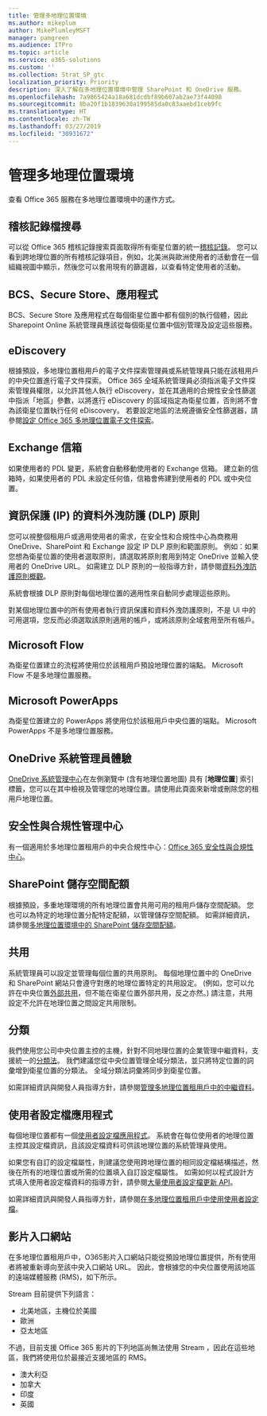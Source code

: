 ```yaml
---
title: 管理多地理位置環境
ms.author: mikeplum
author: MikePlumleyMSFT
manager: pamgreen
ms.audience: ITPro
ms.topic: article
ms.service: o365-solutions
ms.custom: ''
ms.collection: Strat_SP_gtc
localization_priority: Priority
description: 深入了解在多地理位置環境中管理 SharePoint 和 OneDrive 服務。
ms.openlocfilehash: 7a9865424a18a681dcdbf89b607ab2ae73f44098
ms.sourcegitcommit: 8ba20f1b1839630a199585da0c83aaebd1ceb9fc
ms.translationtype: HT
ms.contentlocale: zh-TW
ms.lasthandoff: 03/27/2019
ms.locfileid: "30931672"
---
```

# <a name="administering-a-multi-geo-environment"></a>管理多地理位置環境

查看 Office 365 服務在多地理位置環境中的運作方式。

## <a name="audit-log-search"></a>稽核記錄檔搜尋

可以從 Office 365 稽核記錄搜索頁面取得所有衛星位置的統一[稽核記錄](https://support.office.com/article/0d4d0f35-390b-4518-800e-0c7ec95e946c)。 您可以看到跨地理位置的所有稽核記錄項目，例如，北美洲與歐洲使用者的活動會在一個組織視圖中顯示，然後您可以套用現有的篩選器，以查看特定使用者的活動。

## <a name="bcs-secure-store-apps"></a>BCS、Secure Store、應用程式

BCS、Secure Store 及應用程式在每個衛星位置中都有個別的執行個體，因此 Sharepoint Online 系統管理員應該從每個衛星位置中個別管理及設定這些服務。

## <a name="ediscovery"></a>eDiscovery 

根據預設，多地理位置租用戶的電子文件探索管理員或系統管理員只能在該租用戶的中央位置進行電子文件探索。 Office 365 全域系統管理員必須指派電子文件探索管理員權限，以允許其他人執行 eDiscovery，並在其適用的合規性安全性篩選中指派「地區」參數，以將進行 eDiscovery 的區域指定為衛星位置，否則將不會為該衛星位置執行任何 eDiscovery。 若要設定地區的法規遵循安全性篩選器，請參閱[設定 Office 365 多地理位置電子文件探索](multi-geo-ediscovery-configuration.md)。

## <a name="exchange-mailboxes"></a>Exchange 信箱

如果使用者的 PDL 變更，系統會自動移動使用者的 Exchange 信箱。 建立新的信箱時，如果使用者的 PDL 未設定任何值，信箱會佈建到使用者的 PDL 或中央位置。

## <a name="information-protection-ip-data-loss-prevention-dlp-policy"></a>資訊保護 (IP) 的資料外洩防護 (DLP) 原則

您可以視整個租用戶或適用使用者的需求，在安全性和合規性中心為商務用 OneDrive、SharePoint 和 Exchange 設定 IP DLP 原則和範圍原則。 例如：如果您想為衛星位置的使用者選取原則，請選取將原則套用到特定 OneDrive 並輸入使用者的 OneDrive URL。 如需建立 DLP 原則的一般指導方針，請參閱[資料外洩防護原則概觀](https://support.office.com/article/1966b2a7-d1e2-4d92-ab61-42efbb137f5e)。

系統會根據 DLP 原則對每個地理位置的適用性來自動同步處理這些原則。

對某個地理位置中的所有使用者執行資訊保護和資料外洩防護原則，不是 UI 中的可用選項，您反而必須選取該原則適用的帳戶，或將該原則全域套用至所有帳戶。

## <a name="microsoft-flow"></a>Microsoft Flow

為衛星位置建立的流程將使用位於該租用戶預設地理位置的端點。  Microsoft Flow 不是多地理位置服務。 

## <a name="microsoft-powerapps"></a>Microsoft PowerApps

為衛星位置建立的 PowerApps 將使用位於該租用戶中央位置的端點。 Microsoft PowerApps 不是多地理位置服務。 

## <a name="onedrive-administrator-experience"></a>OneDrive 系統管理員體驗

[OneDrive 系統管理中心](https://admin.onedrive.com)在左側瀏覽中 (含有地理位置地圖) 具有 [**地理位置**] 索引標籤，您可以在其中檢視及管理您的地理位置。請使用此頁面來新增或刪除您的租用戶地理位置。

## <a name="security-and-compliance-admin-center"></a>安全性與合規性管理中心

有一個適用於多地理位置租用戶的中央合規性中心：[Office 365 安全性與合規性中心](https://protection.office.com/?rfr=AdminCenter\#/homepage)。

## <a name="sharepoint-storage-quota"></a>SharePoint 儲存空間配額

根據預設，多重地理環境的所有地理位置會共用可用的租用戶儲存空間配額。  您也可以為特定的地理位置分配特定配額，以管理儲存空間配額。 如需詳細資訊，請參閱[多地理位置環境中的 SharePoint 儲存空間配額](sharepoint-multi-geo-storage-quota.md)。

## <a name="sharing"></a>共用

系統管理員可以設定並管理每個位置的共用原則。 每個地理位置中的 OneDrive 和 SharePoint 網站只會遵守對應的地理位置特定的共用設定。 (例如，您可以允許在中央位置[外部共用](https://support.office.com/article/C8A462EB-0723-4B0B-8D0A-70FEAFE4BE85)，但不能在衛星位置外部共用，反之亦然。) 請注意，共用設定不允許在地理位置之間設定共用限制。

## <a name="taxonomy"></a>分類

我們使用您公司中央位置主控的主機，針對不同地理位置的企業管理中繼資料，支援統一的[分類法](https://docs.microsoft.com/sharepoint/managed-metadata)。 我們建議您從中央位置管理全域分類法，並只將特定位置的詞彙增到衛星位置的分類法。 全域分類法詞彙將同步到衛星位置。

如需詳細資訊與開發人員指導方針，請參閱[管理多地理位置租用戶中的中繼資料](https://docs.microsoft.com/sharepoint/dev/solution-guidance/multigeo-managedmetadata)。

## <a name="user-profile-application"></a>使用者設定檔應用程式

每個地理位置都有一個[使用者設定檔應用程式](https://docs.microsoft.com/sharepoint/manage-user-profiles)。 系統會在每位使用者的地理位置主控其設定檔資訊，且該設定檔資料可供該地理位置的系統管理員使用。

如果您有自訂的設定檔屬性，則建議您使用跨地理位置的相同設定檔結構描述，然後在所有的地理位置或所需的位置填入自訂設定檔屬性。 如需如何以程式設計方式填入使用者設定檔資料的指導方針，請參閱[大量使用者設定檔更新 API](https://docs.microsoft.com/sharepoint/dev/solution-guidance/bulk-user-profile-update-api-for-sharepoint-online)。

如需詳細資訊與開發人員指導方針，請參閱[在多地理位置租用戶中使用使用者設定檔](https://docs.microsoft.com/sharepoint/dev/solution-guidance/multigeo-userprofileexperience)。

## <a name="video-portal"></a>影片入口網站

在多地理位置租用戶中，O365影片入口網站只能從預設地理位置提供，所有使用者將被重新導向至該中央入口網站 URL。 因此，會根據您的中央位置使用該地區的遠端媒體服務 (RMS)，如下所示。

Stream 目前提供下列語言：

- 北美地區，主機位於美國 
- 歐洲
- 亞太地區

不過，目前支援 Office 365 影片的下列地區尚無法使用 Stream ，因此在這些地區，我們將使用位於最接近支援地區的 RMS。

- 澳大利亞
- 加拿大
- 印度
- 英國

